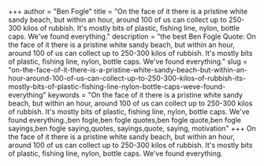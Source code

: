 +++
author = "Ben Fogle"
title = "On the face of it there is a pristine white sandy beach, but within an hour, around 100 of us can collect up to 250-300 kilos of rubbish. It's mostly bits of plastic, fishing line, nylon, bottle caps. We've found everything."
description = "the best Ben Fogle Quote: On the face of it there is a pristine white sandy beach, but within an hour, around 100 of us can collect up to 250-300 kilos of rubbish. It's mostly bits of plastic, fishing line, nylon, bottle caps. We've found everything."
slug = "on-the-face-of-it-there-is-a-pristine-white-sandy-beach-but-within-an-hour-around-100-of-us-can-collect-up-to-250-300-kilos-of-rubbish-its-mostly-bits-of-plastic-fishing-line-nylon-bottle-caps-weve-found-everything"
keywords = "On the face of it there is a pristine white sandy beach, but within an hour, around 100 of us can collect up to 250-300 kilos of rubbish. It's mostly bits of plastic, fishing line, nylon, bottle caps. We've found everything.,ben fogle,ben fogle quotes,ben fogle quote,ben fogle sayings,ben fogle saying,quotes, sayings,quote, saying, motivation"
+++
On the face of it there is a pristine white sandy beach, but within an hour, around 100 of us can collect up to 250-300 kilos of rubbish. It's mostly bits of plastic, fishing line, nylon, bottle caps. We've found everything.
